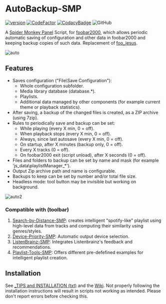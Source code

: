 # AutoBackup-SMP
[![version][version_badge]][changelog]
[![CodeFactor][codefactor_badge]](https://www.codefactor.io/repository/github/regorxxx/AutoBackup-SMP/overview/main)
[![CodacyBadge][codacy_badge]](https://www.codacy.com/gh/regorxxx/AutoBackup-SMP/dashboard?utm_source=github.com&amp;utm_medium=referral&amp;utm_content=regorxxx/AutoBackup-SMP&amp;utm_campaign=Badge_Grade)
![GitHub](https://img.shields.io/github/license/regorxxx/AutoBackup-SMP)

A [Spider Monkey Panel](https://theqwertiest.github.io/foo_spider_monkey_panel) Script, for [foobar2000](https://www.foobar2000.org), which allows periodic automatic saving of configuration and other data in foobar2000 and keeping backup copies of such data. Replacement of [foo_jesus](https://www.foobar2000.org/components/view/foo_jesus).

![auto](https://github.com/regorxxx/AutoBackup-SMP/assets/83307074/866db10b-2250-4559-be9d-b15b7dbda10f)

## Features
* Saves configuration ("File\Save Configuration"):
  * Whole configuration subfolder.
  * Media library database (database.*).
  * Playlists.
  * Additional data managed by other components (for example current theme or playback statistics).
* After saving, a backup of the changed files is created, as a ZIP archive (using 7zip).
* Rules to periodically save and backup can be set:
  * While playing (every X min, 0 = off).
  * When playback stops (every X min, 0 = off).
  * Always, since last autosave (every X min, 0 = off).
  * On startup, after X minutes (backup only, 0 = off).
  * Every X tracks (0 = off).
  * On foobar2000 exit (script unload), after X seconds (0 = off).
* Files and folders to backup can be set by name and mask (for example 'js_data\\playlistManager_*').
* Output Zip archive path and name is configurable.
* Backups to keep can be set by number and/or total file size.
* Headless mode: tool button may be invisible but working on background.

![auto2](https://github.com/regorxxx/AutoBackup-SMP/assets/83307074/8b5e85e2-7f91-4b30-bf34-5f9764c97f4c)

### Compatible with (toolbar)
 1. [Search-by-Distance-SMP](https://github.com/regorxxx/Search-by-Distance-SMP): creates intelligent "spotify-like" playlist using high-level data from tracks and computing their similarity using genres/styles.
 2. [Device-Priority-SMP](https://github.com/regorxxx/Device-Priority-SMP): Automatic output device selection.
 3. [ListenBrainz-SMP](https://github.com/regorxxx/ListenBrainz-SMP): Integrates Listenbrainz's feedback and recommendations.
 4. [Playlist-Tools-SMP](https://github.com/regorxxx/Playlist-Tools-SMP): Offers different pre-defefined examples for intelligent playlist creation.

## Installation
See [_TIPS and INSTALLATION (txt)](https://github.com/regorxxx/AutoBackup-SMP/blob/main/_TIPS%20and%20INSTALLATION.txt) and the [Wiki](https://github.com/regorxxx/AutoBackup-SMP/wiki/Installation).
Not properly following the installation instructions will result in scripts not working as intended. Please don't report errors before checking this.

[changelog]: CHANGELOG.md
[version_badge]: https://img.shields.io/github/release/regorxxx/AutoBackup-SMP.svg
[codacy_badge]: https://api.codacy.com/project/badge/Grade/e04be28637dd40d99fae7bd92f740677
[codefactor_badge]: https://www.codefactor.io/repository/github/regorxxx/AutoBackup-SMP/badge/main
